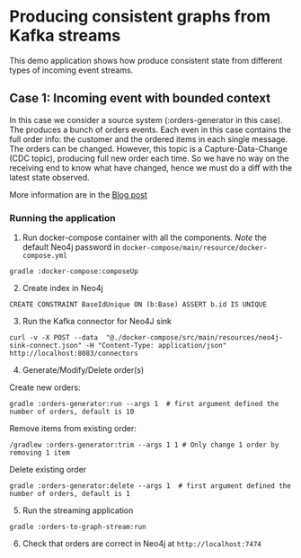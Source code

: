 # Producing consistent graphs from Kafka streams

This demo application shows how produce consistent state from different types of incoming event streams.

## Case 1: Incoming event with bounded context
In this case we consider a source system (:orders-generator in this case).
The produces a bunch of orders events.
Each even in this case contains the full order info: the customer and the ordered items in each single message.
The orders can be changed.
However, this topic is a Capture-Data-Change (CDC topic), producing full new order each time.
So we have no way on the receiving end to know what have changed, hence we must do a diff with the latest state observed.

More information are in the [Blog post](https://ahassany.medium.com/streaming-integration-events-to-graph-capture-data-change-cdc-events-bb1e528da5f6)


### Running the application

1. Run docker-compose container with all the components.
_Note_ the default Neo4j password in `docker-compose/main/resource/docker-compose.yml` 

```
gradle :docker-compose:composeUp
```

2. Create index in Neo4j
```
CREATE CONSTRAINT BaseIdUnique ON (b:Base) ASSERT b.id IS UNIQUE
```

3. Run the Kafka connector for Neo4J sink
```
curl -v -X POST --data  "@./docker-compose/src/main/resources/neo4j-sink-connect.json" -H "Content-Type: application/json" http://localhost:8083/connectors
```

4. Generate/Modify/Delete order(s)

Create new orders:
```
gradle :orders-generator:run --args 1  # first argument defined the number of orders, default is 10
```

Remove items from existing order:
```
/gradlew :orders-generator:trim --args 1 1 # Only change 1 order by removing 1 item
```

Delete existing order
```
gradle :orders-generator:delete --args 1  # first argument defined the number of orders, default is 1
``` 


5. Run the streaming application
```
gradle :orders-to-graph-stream:run
```

6. Check that orders are correct in Neo4j at `http://localhost:7474`
